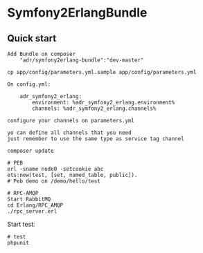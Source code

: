 Symfony2ErlangBundle
====================

Quick start
-----------
    Add Bundle on composer
        "adr/symfony2erlang-bundle":"dev-master"

    cp app/config/parameters.yml.sample app/config/parameters.yml

    On config.yml:

        adr_symfony2_erlang:
            environment: %adr_symfony2_erlang.environment%
            channels: %adr_symfony2_erlang.channels%

    configure your channels on parameters.yml

    yo can define all channels that you need
    just remember to use the same type as service tag channel

    composer update

    # PEB
    erl -sname node0 -setcookie abc
    ets:new(test, [set, named_table, public]).
    # Peb demo on /demo/hello/test

    # RPC-AMQP
    Start RabbitMQ
    cd Erlang/RPC_AMQP
    ./rpc_server.erl

Start test:

    # test
    phpunit


